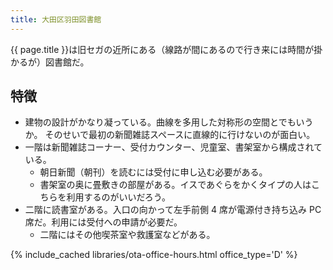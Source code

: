 ```yaml
---
title: 大田区羽田図書館
---
```


{{ page.title }}は旧セガの近所にある（線路が間にあるので行き来には時間が掛かるが）図書館だ。

## 特徴

* 建物の設計がかなり凝っている。曲線を多用した対称形の空間とでもいうか。
  そのせいで最初の新聞雑誌スペースに直線的に行けないのが面白い。
* 一階は新聞雑誌コーナー、受付カウンター、児童室、書架室から構成されている。
  * 朝日新聞（朝刊）を読むには受付に申し込む必要がある。
  * 書架室の奥に畳敷きの部屋がある。イスであぐらをかくタイプの人はこちらを利用するのがいいだろう。
* 二階に読書室がある。入口の向かって左手前側 4 席が電源付き持ち込み PC 席だ。利用には受付への申請が必要だ。
  * 二階にはその他喫茶室や救護室などがある。

{% include_cached libraries/ota-office-hours.html office_type='D' %}
